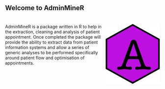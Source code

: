 ## Welcome to AdminMineR

# <img src="img/AdminMineRLogo.png" align="right" />


AdminMineR is a package written in R to help in the extraction, cleaning and analysis of patient appointment. Once completed the package will provide the ability to extract data from patient information systems and allow a series of generic analyses to be performed specifically around patient flow and optimisation of appointments.
